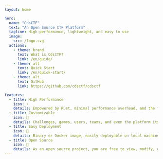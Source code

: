 ```yaml
---
layout: home

hero:
  name: "CdsCTF"
  text: "An Open Source CTF Platform"
  tagline: High-performance, lightweight, and easy to use
  image:
    src: /logo.svg
  actions:
    - theme: brand
      text: What is CdsCTF?
      link: /en/guide/
    - theme: alt
      text: Quick Start
      link: /en/quick-start/
    - theme: alt
      text: GitHub
      link: https://github.com/cdsctf/cdsctf

features:
  - title: High Performance
    icon: ⚡
    details: Empowered by Rust, minimal performance overhead, and the fastest response speeds.
  - title: Customizable
    icon: 🎨
    details: Challenges, games, users, teams, and even the platform itself, all offer high levels of customization.
  - title: Easy Deployment
    icon: 🐋
    details: Binary or Docker image, easily deployable on local machines or cloud servers.
  - title: Open Source
    icon: 🌟
    details: As an open source project, you are free to view, modify, distribute, and improve it.
---
```

